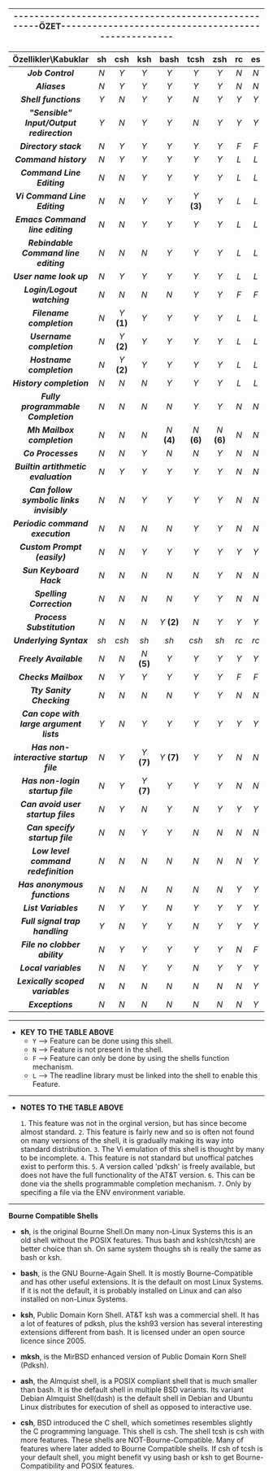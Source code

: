 |----------------------------------------------------ÖZET----------------------------------------------------|  
|:----:|

| Özellikler\Kabuklar | sh | csh | ksh | bash | tcsh | zsh | rc | es |
|:-:|:-:|:-:|:-:|:-:|:-:|:-:|:-:|:-:|
| ***Job Control*** | *N* | *Y* | *Y* | *Y* | *Y* | *Y* | *N* | *N* |
| ***Aliases*** | *N* | *Y* | *Y* | *Y* | *Y* | *Y* | *N* | *N* |
| ***Shell functions*** | *Y* | *N* | *Y* | *Y* | *N* | *Y* | *Y* | *Y* |
| ***"Sensible" Input/Output redirection*** | *Y* | *N* | *Y* | *Y* | *N* | *Y* | *Y* | *Y*|
| ***Directory stack*** | *N* | *Y* | *Y* | *Y* | *Y* | *Y* | *F* | *F* |
| ***Command history*** | *N* | *Y* | *Y* | *Y* | *Y* | *Y* | *L* | *L* |
| ***Command Line Editing*** | *N* | *N* | *Y* | *Y* | *Y* | *Y* | *L* | *L* |
| ***Vi Command Line Editing*** | *N* | *N* | *Y* | *Y* | *Y* **(3)** | *Y* | *L* | *L* |
| ***Emacs Command line editing*** | *N* | *N* | *Y* | *Y* | *Y* | *Y* | *L* | *L* |
| ***Rebindable Command line editing*** | *N* | *N* | *N* | *Y* | *Y* | *Y* | *L* | *L* |
| ***User name look up*** | *N* | *Y* | *Y* | *Y* | *Y* | *Y* | *L* | *L* |
| ***Login/Logout watching*** | *N* | *N* | *N* | *N* | *Y* | *Y* | *F* | *F* |
| ***Filename completion*** | *N* | *Y* **(1)** | *Y* | *Y* | *Y* | *Y* | *L* | *L* |
| ***Username completion*** | *N* | *Y* **(2)** | *Y* | *Y* | *Y* | *Y* | *L* | *L* |
| ***Hostname completion*** | *N* | *Y* **(2)** | *Y* | *Y* | *Y* | *Y* | *L* | *L* |
| ***History completion*** | *N* | *N* | *N* | *Y* | *Y* | *Y* | *L* | *L* |
| ***Fully programmable Completion*** | *N* | *N* | *N* | *N* | *Y* | *Y* | *N* | *N* |
| ***Mh Mailbox completion*** | *N* | *N* | *N* | *N* **(4)** | *N* **(6)** | *N* **(6)** | *N* | *N* |
| ***Co Processes*** | *N* | *N* | *Y* | *N* | *N* | *Y* | *N* | *N*|
| ***Builtin artithmetic evaluation*** | *N* | *Y* | *Y* | *Y* | *Y* | *Y* | *N* | *N*|
| ***Can follow symbolic links invisibly*** | *N* | *N* | *Y* | *Y* | *Y* | *Y* | *N* | *N* |
| ***Periodic command execution*** | *N* | *N* | *N* | *N* | *Y* | *Y* | *N* | *N* | 
| ***Custom Prompt (easily)*** | *N* | *N* | *Y* | *Y* | *Y* | *Y* | *Y* | *Y* |
| ***Sun Keyboard Hack*** | *N* | *N* | *N* | *N* | *N* | *Y* | *N* | *N* |
| ***Spelling Correction*** | *N* | *N* | *N* | *N* | *Y* | *Y* | *N* | *N* |
| ***Process Substitution*** | *N* | *N* | *N* | *Y* **(2)** | *N* | *Y* | *Y* | *Y*|
| ***Underlying Syntax*** | *sh* | *csh* | *sh* | *sh* | *csh* | *sh* | *rc* | *rc* |
| ***Freely Available*** | *N* | *N* | *N* **(5)** | *Y*  | *Y* | *Y* | *Y* | *Y* |
| ***Checks Mailbox*** | *N* | *Y* | *Y* | *Y* | *Y* | *Y* | *F* | *F* |
| ***Tty Sanity Checking*** | *N* | *N* | *N* | *N* | *Y* | *Y* | *N* | *N*|
| ***Can cope with large argument lists*** | *Y* | *N* | *Y* | *Y* | *Y* | *Y* | *Y* | *Y*|
| ***Has non-interactive startup file*** | *N* | *Y* | *Y* **(7)** | *Y* **(7)** | *Y* | *Y* | *N* | *N* |
| ***Has non-login startup file*** | *N* | *Y* | *Y* **(7)** | *Y* | *Y* | *Y* | *N* | *N* |
| ***Can avoid user startup files*** | *N* | *Y* | *N* | *Y* | *N* | *Y* | *Y* | *Y* |
| ***Can specify startup file*** | *N* | *N* | *Y* | *Y* | *N* | *N* | *N* | *N* |
| ***Low level command redefinition*** | *N* | *N* | *N* | *N* | *N* | *N* | *N* | *Y* |
| ***Has anonymous functions*** | *N* | *N* | *N* | *N* | *N* | *N* | *Y* | *Y* |
| ***List Variables*** | *N* | *Y* | *Y* | *N* | *Y* | *Y* | *Y* | *Y* |
| ***Full signal trap handling*** | *Y* | *N* | *Y* | *Y* | *N* | *Y* | *Y* | *Y* |
| ***File no clobber ability*** | *N* | *Y* | *Y* | *Y* | *Y* | *Y* | *N* | *F* |
| ***Local variables*** | *N* | *N* | *Y* | *Y* | *N* | *Y* | *Y* | *Y* |
| ***Lexically scoped variables*** | *N* | *N* | *N* | *N* | *N* | *N* | *N* | *Y* |
| ***Exceptions*** |  *N* | *N* | *N* | *N* | *N* | *N* | *N* | *Y* |

----
* **KEY TO THE TABLE ABOVE**
    * `Y` --> Feature can be done using this shell.
    * `N` --> Feature is not present in the shell.
    * `F` --> Feature can only be done by using the shells function mechanism.
    * `L` --> The readline library must be linked into the shell to enable this Feature.


----
* **NOTES TO THE TABLE ABOVE**

    `1`. This feature was not in the orginal version, but has since become
       almost standard.
    `2`. This feature is fairly new and so is often not found on many
       versions of the shell, it is gradually making its way into
       standard distribution.
    `3`. The Vi emulation of this shell is thought by many to be
       incomplete.
    `4`. This feature is not standard but unoffical patches exist to
       perform this.
    `5`. A version called 'pdksh' is freely available, but does not have
       the full functionality of the AT&T version.
    `6`. This can be done via the shells programmable completion mechanism.
    `7`. Only by specifing a file via the ENV environment variable.

----

**Bourne Compatible Shells**

* **sh**, is the original Bourne Shell.On many non-Linux Systems this is an old shell without the POSIX features. Thus bash and ksh(csh/tcsh) are better choice than sh. On same system thoughs sh is really the same as bash or ksh.

* **bash**, is the GNU Bourne-Again Shell. It is mostly Bourne-Compatible and has other useful extensions. It is the default on most Linux Systems. If it is not the default, it is probably installed on Linux and can also installed on non-Linux Systems.

* **ksh**, Public Domain Korn Shell. AT&T ksh was a commercial shell. It has a lot of features of pdksh, plus the ksh93 version has several interesting  extensions different from bash. It is licensed under an open source licence since 2005.

* **mksh**, is the MirBSD enhanced version of Public Domain Korn Shell (Pdksh).

* **ash**, the Almquist shell, is a POSIX compliant shell that is much smaller than bash. It is the default  shell in multiple BSD variants. Its variant Debian Almquist Shell(dash) is the default shell in Debian and Ubuntu Linux distributes for execution of shell as opposed to interactive use.

* **csh**, BSD introduced the C shell, which sometimes resembles slightly the C programming language. This shell is csh. The shell tcsh is csh with more features. These shells are NOT-Bourne-Compatible. Many of features where  later added to Bourne Compatible shells. If csh of tcsh is your default shell, you might benefit vy using bash or ksh to get Bourne-Compatibility and POSIX features.

